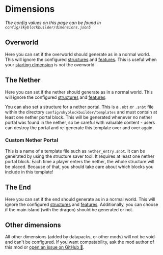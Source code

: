 # Dimensions
*The config values on this page can be found in `config/skyblockbuilder/dimensions.json5`*

## Overworld
Here you can set if the overworld should generate as in a normal world. This will ignore the configured 
[structures](structures.md#generating-structures) and [features](structures.md#generating-features). This is useful when
your [starting dimension](spawn.md#dimension) is not the overworld.

## The Nether
Here you can set if the nether should generate as in a normal world. This will ignore the configured 
[structures](structures.md#generating-structures) and [features](structures.md#generating-features).

You can also set a structure for a nether portal. This is a `.nbt` or `.snbt` file within the directory 
`config/skyblockbuilder/templates` and must contain at least one nether portal block. This will be generated whenever
no nether portal was found in the nether, so be careful with valuable content - users can destroy the portal and
re-generate this template over and over again.

### Custom Nether Portal
This is a name of a template file such as `nether_entry.snbt`. It can be generated by using the structure saver tool.
It requires at least one nether portal block. Each time a player enters the nether, the whole structure will be placed.
Because of that, you should take care about which blocks you include in this template!

## The End
Here you can set if the end should generate as in a normal world. This will ignore the configured 
[structures](structures.md#generating-structures) and [features](structures.md#generating-features). Additionally, you
can choose if the main island (with the dragon) should be generated or not.

## Other dimensions
All other dimensions (added by datapacks, or other mods) will not be void and can't be configured. If you want
compatability, ask the mod author of this mod or [open an issue on GitHub 🔗](https://github.com/ChaoticTrials/SkyblockBuilder/issues/new?assignees=MelanX&labels=enhancement&template=feature_request.md&title=).